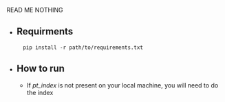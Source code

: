READ ME NOTHING

- Requirments
  -    
  
        pip install -r path/to/requirements.txt

- How to run
  - 
  - If *pt_index* is not present on your local machine, you will need to do the index